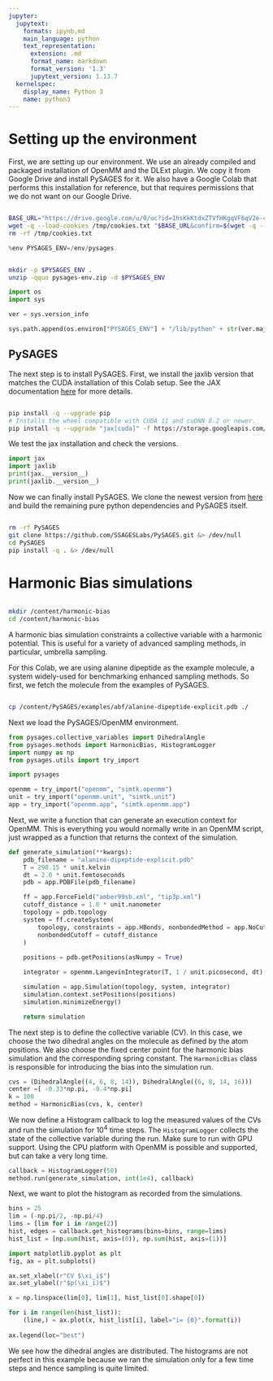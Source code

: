 ```yaml
---
jupyter:
  jupytext:
    formats: ipynb,md
    main_language: python
    text_representation:
      extension: .md
      format_name: markdown
      format_version: '1.3'
      jupytext_version: 1.13.7
  kernelspec:
    display_name: Python 3
    name: python3
---
```


<!-- #region id="_UgEohXC8n0g" -->
# Setting up the environment

First, we are setting up our environment. We use an already compiled and packaged installation of OpenMM and the DLExt plugin. We copy it from Google Drive and install PySAGES for it. We also have a Google Colab that performs this installation for reference, but that requires permissions that we do not want on our Google Drive.

<!-- #endregion -->

```bash id="nMThqa-DjVcb"

BASE_URL="https://drive.google.com/u/0/uc?id=1hsKkKtdxZTVfHKgqVF6qV2e-4SShmhr7&export=download"
wget -q --load-cookies /tmp/cookies.txt "$BASE_URL&confirm=$(wget -q --save-cookies /tmp/cookies.txt --keep-session-cookies --no-check-certificate $BASE_URL -O- | sed -rn 's/.*confirm=(\w+).*/\1\n/p')" -O pysages-env.zip
rm -rf /tmp/cookies.txt
```

```python colab={"base_uri": "https://localhost:8080/"} id="25H3kl03wzJe" outputId="528d12be-8cc4-42d9-d460-692d46a0e662"
%env PYSAGES_ENV=/env/pysages
```

```bash id="CPkgxfj6w4te"

mkdir -p $PYSAGES_ENV .
unzip -qquo pysages-env.zip -d $PYSAGES_ENV
```

```python id="JMO5fiRTxAWB"
import os
import sys

ver = sys.version_info

sys.path.append(os.environ["PYSAGES_ENV"] + "/lib/python" + str(ver.major) + "." + str(ver.minor) + "/site-packages/")
```

<!-- #region id="lf2KeHt5_eFv" -->
## PySAGES

The next step is to install PySAGES.
First, we install the jaxlib version that matches the CUDA installation of this Colab setup. See the JAX documentation [here](https://github.com/google/jax) for more details.
<!-- #endregion -->

```bash id="R_gW2ERpi9tw"

pip install -q --upgrade pip
# Installs the wheel compatible with CUDA 11 and cuDNN 8.2 or newer.
pip install -q --upgrade "jax[cuda]" -f https://storage.googleapis.com/jax-releases/jax_releases.html &> /dev/null
```

<!-- #region id="mx0IRythaTyG" -->
We test the jax installation and check the versions.
<!-- #endregion -->

```python colab={"base_uri": "https://localhost:8080/"} id="Z4E914qBHbZS" outputId="56c47936-19c1-4de8-fbc7-1cace7282498"
import jax
import jaxlib
print(jax.__version__)
print(jaxlib.__version__)
```

<!-- #region id="vtAmA51IAYxn" -->
Now we can finally install PySAGES. We clone the newest version from [here](https://github.com/SSAGESLabs/PySAGES) and build the remaining pure python dependencies and PySAGES itself.
<!-- #endregion -->

```bash id="xYRGOcFJjEE6"

rm -rf PySAGES
git clone https://github.com/SSAGESLabs/PySAGES.git &> /dev/null
cd PySAGES
pip install -q . &> /dev/null
```

<!-- #region id="h5xD1zfj-J2z" -->
# Harmonic Bias simulations
<!-- #endregion -->

```bash id="OIyRfOU9_cEJ"

mkdir /content/harmonic-bias
cd /content/harmonic-bias
```

<!-- #region id="Uh2y2RXDDZub" -->
A harmonic bias simulation constraints a collective variable with a harmonic potential. This is useful for a variety of advanced sampling methods, in particular, umbrella sampling.
 
For this Colab, we are using alanine dipeptide as the example molecule, a system widely-used for benchmarking enhanced sampling methods. So first, we fetch the molecule from the examples of PySAGES.
<!-- #endregion -->

```bash id="5fxJMNyE-RdA"

cp /content/PySAGES/examples/abf/alanine-dipeptide-explicit.pdb ./
```

<!-- #region id="SqaG8YdK__FU" -->
Next we load the PySAGES/OpenMM environment.
<!-- #endregion -->

```python colab={"base_uri": "https://localhost:8080/"} id="P6kPLtGI_-66" outputId="98e496cb-b78d-47bf-8b96-f2af942b10fc"
from pysages.collective_variables import DihedralAngle
from pysages.methods import HarmonicBias, HistogramLogger
import numpy as np
from pysages.utils import try_import

import pysages

openmm = try_import("openmm", "simtk.openmm")
unit = try_import("openmm.unit", "simtk.unit")
app = try_import("openmm.app", "simtk.openmm.app")
```

<!-- #region id="3TV4h_WEAdSm" -->
Next, we write a function that can generate an execution context for OpenMM. This is everything you would normally write in an OpenMM script, just wrapped as a function that returns the context of the simulation.
<!-- #endregion -->

```python id="GAGw0s_cAcgP"
def generate_simulation(**kwargs):
    pdb_filename = "alanine-dipeptide-explicit.pdb"
    T = 298.15 * unit.kelvin
    dt = 2.0 * unit.femtoseconds
    pdb = app.PDBFile(pdb_filename)

    ff = app.ForceField("amber99sb.xml", "tip3p.xml")
    cutoff_distance = 1.0 * unit.nanometer
    topology = pdb.topology
    system = ff.createSystem(
        topology, constraints = app.HBonds, nonbondedMethod = app.NoCutoff,
        nonbondedCutoff = cutoff_distance
    )
    
    positions = pdb.getPositions(asNumpy = True)

    integrator = openmm.LangevinIntegrator(T, 1 / unit.picosecond, dt)

    simulation = app.Simulation(topology, system, integrator)
    simulation.context.setPositions(positions)
    simulation.minimizeEnergy()

    return simulation
```

<!-- #region id="YtUoUMEdKtH8" -->
The next step is to define the collective variable (CV). In this case, we choose the two dihedral angles on the molecule as defined by the atom positions. We also choose the fixed center point for the harmonic bias simulation and the corresponding spring constant.
The `HarmonicBias` class is responsible for introducing the bias into the simulation run.
<!-- #endregion -->

```python id="zEH5jrRoKszT"
cvs = (DihedralAngle((4, 6, 8, 14)), DihedralAngle((6, 8, 14, 16)))
center =[ -0.33*np.pi, -0.4*np.pi]
k = 100
method = HarmonicBias(cvs, k, center)
```

<!-- #region id="sqKuZo92K9n9" -->
We now define a Histogram callback to log the measured values of the CVs and run the simulation for $10^4$ time steps. The `HistogramLogger` collects the state of the collective variable during the run. 
Make sure to run with GPU support. Using the CPU platform with OpenMM is possible and supported, but can take a very long time.
<!-- #endregion -->

```python id="-XKSe3os_-Rg"
callback = HistogramLogger(50)
method.run(generate_simulation, int(1e4), callback)
```

<!-- #region id="z8V0iX70RF1m" -->
Next, we want to plot the histogram as recorded from the simulations.
<!-- #endregion -->

```python id="Mvq9CWdg_qxl"
bins = 25
lim = (-np.pi/2, -np.pi/4)
lims = [lim for i in range(2)]
hist, edges = callback.get_histograms(bins=bins, range=lims)
hist_list = [np.sum(hist, axis=(0)), np.sum(hist, axis=(1))]
```

```python colab={"base_uri": "https://localhost:8080/", "height": 301} id="mxZVBr2FR5FJ" outputId="2d0d189b-a1b8-400d-92cd-0fbbeaa783e8"
import matplotlib.pyplot as plt
fig, ax = plt.subplots()

ax.set_xlabel(r"CV $\xi_i$")
ax.set_ylabel(r"$p(\xi_i)$")

x = np.linspace(lim[0], lim[1], hist_list[0].shape[0])

for i in range(len(hist_list)):
    (line,) = ax.plot(x, hist_list[i], label="i= {0}".format(i))
   
ax.legend(loc="best")
```

<!-- #region id="m9JjGXq_ha-6" -->
We see how the dihedral angles are distributed. The histograms are not perfect in this example because we ran the simulation only for a few time steps and hence sampling is quite limited.
<!-- #endregion -->
